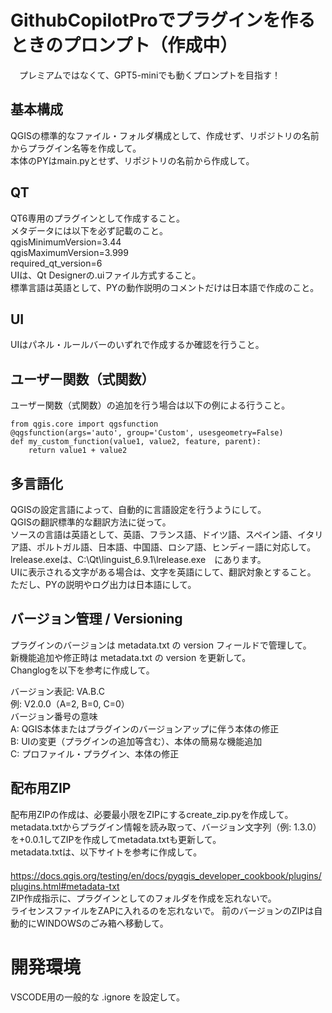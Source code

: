 # GithubCopilotProでプラグインを作るときのプロンプト（作成中）
　プレミアムではなくて、GPT5-miniでも動くプロンプトを目指す！

## 基本構成
QGISの標準的なファイル・フォルダ構成として、作成せず、リポジトリの名前からプラグイン名等を作成して。  
本体のPYはmain.pyとせず、リポジトリの名前から作成して。  

## QT
QT6専用のプラグインとして作成すること。  
メタデータには以下を必ず記載のこと。   
 qgisMinimumVersion=3.44  
 qgisMaximumVersion=3.999  
 required_qt_version=6  
UIは、Qt Designerの.uiファイル方式すること。  
標準言語は英語として、PYの動作説明のコメントだけは日本語で作成のこと。    

## UI
UIはパネル・ルールバーのいずれで作成するか確認を行うこと。

## ユーザー関数（式関数）
ユーザー関数（式関数）の追加を行う場合は以下の例による行うこと。
```
from qgis.core import qgsfunction
@qgsfunction(args='auto', group='Custom', usesgeometry=False)
def my_custom_function(value1, value2, feature, parent):
    return value1 + value2
```

## 多言語化
QGISの設定言語によって、自動的に言語設定を行うようにして。  
QGISの翻訳標準的な翻訳方法に従って。  
ソースの言語は英語として、英語、フランス語、ドイツ語、スペイン語、イタリア語、ポルトガル語、日本語、中国語、ロシア語、ヒンディー語に対応して。  
lrelease.exeは、C:\Qt\linguist_6.9.1\lrelease.exe　にあります。  
UIに表示される文字がある場合は、文字を英語にして、翻訳対象とすること。  
ただし、PYの説明やログ出力は日本語にして。  

## バージョン管理 / Versioning
プラグインのバージョンは metadata.txt の version フィールドで管理して。  
新機能追加や修正時は metadata.txt の version を更新して。  
Changlogを以下を参考に作成して。  

バージョン表記: VA.B.C  
例: V2.0.0（A=2, B=0, C=0）  
バージョン番号の意味  
A: QGIS本体またはプラグインのバージョンアップに伴う本体の修正  
B: UIの変更（プラグインの追加等含む）、本体の簡易な機能追加  
C: プロファイル・プラグイン、本体の修正  

## 配布用ZIP
配布用ZIPの作成は、必要最小限をZIPにするcreate_zip.pyを作成して。  
metadata.txtからプラグイン情報を読み取って、バージョン文字列（例: 1.3.0）を+0.0.1してZIPを作成してmetadata.txtも更新して。  
metadata.txtは、以下サイトを参考に作成して。  
　https://docs.qgis.org/testing/en/docs/pyqgis_developer_cookbook/plugins/plugins.html#metadata-txt   
ZIP作成指示に、プラグインとしてのフォルダを作成を忘れないで。  
ライセンスファイルをZAPに入れるのを忘れないで。
前のバージョンのZIPは自動的にWINDOWSのごみ箱へ移動して。  

# 開発環境
VSCODE用の一般的な .ignore を設定して。  



